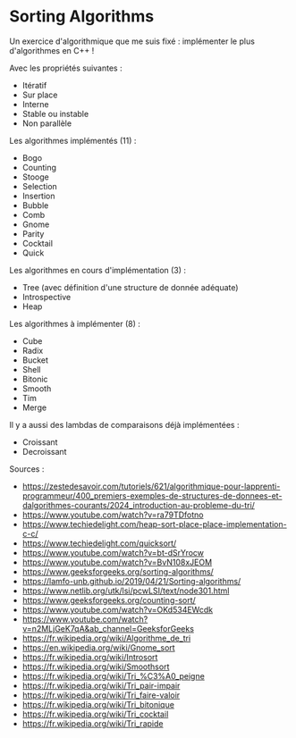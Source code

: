 # Sorting Algorithms
Un exercice d'algorithmique que me suis fixé : implémenter le plus d'algorithmes en C++ !

Avec les propriétés suivantes :
- Itératif
- Sur place
- Interne
- Stable ou instable
- Non parallèle

Les algorithmes implémentés (11) :
- Bogo
- Counting
- Stooge
- Selection
- Insertion
- Bubble
- Comb
- Gnome
- Parity
- Cocktail
- Quick

Les algorithmes en cours d'implémentation (3) :
- Tree (avec définition d'une structure de donnée adéquate)
- Introspective
- Heap

Les algorithmes à implémenter (8) :
- Cube
- Radix
- Bucket
- Shell
- Bitonic
- Smooth
- Tim
- Merge

Il y a aussi des lambdas de comparaisons déjà implémentées :
- Croissant
- Decroissant

Sources :
- https://zestedesavoir.com/tutoriels/621/algorithmique-pour-lapprenti-programmeur/400_premiers-exemples-de-structures-de-donnees-et-dalgorithmes-courants/2024_introduction-au-probleme-du-tri/
- https://www.youtube.com/watch?v=ra79TDfotno
- https://www.techiedelight.com/heap-sort-place-place-implementation-c-c/
- https://www.techiedelight.com/quicksort/
- https://www.youtube.com/watch?v=bt-dSrYrocw
- https://www.youtube.com/watch?v=BvN108xJEOM
- https://www.geeksforgeeks.org/sorting-algorithms/
- https://lamfo-unb.github.io/2019/04/21/Sorting-algorithms/
- https://www.netlib.org/utk/lsi/pcwLSI/text/node301.html
- https://www.geeksforgeeks.org/counting-sort/
- https://www.youtube.com/watch?v=OKd534EWcdk
- https://www.youtube.com/watch?v=n2MLjGeK7qA&ab_channel=GeeksforGeeks
- https://fr.wikipedia.org/wiki/Algorithme_de_tri
- https://en.wikipedia.org/wiki/Gnome_sort
- https://fr.wikipedia.org/wiki/Introsort
- https://fr.wikipedia.org/wiki/Smoothsort
- https://fr.wikipedia.org/wiki/Tri_%C3%A0_peigne
- https://fr.wikipedia.org/wiki/Tri_pair-impair
- https://fr.wikipedia.org/wiki/Tri_faire-valoir
- https://fr.wikipedia.org/wiki/Tri_bitonique
- https://fr.wikipedia.org/wiki/Tri_cocktail
- https://fr.wikipedia.org/wiki/Tri_rapide